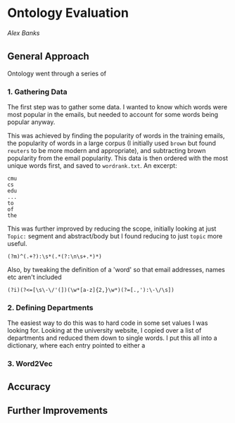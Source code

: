 # Ontology Evaluation
###### Alex Banks

## General Approach
Ontology went through a series of 

### 1. Gathering Data
The first step was to gather some data.
I wanted to know which words were most popular in the emails,
but needed to account for some words being popular anyway.

This was achieved by finding the popularity of words in the training emails,
the popularity of words in a large corpus 
(I initially used `brown` but found `reuters` to be more modern and appropriate),
and subtracting brown popularity from the email popularity.
This data is then ordered with the most unique words first,
and saved to `wordrank.txt`.
An excerpt:
```
cmu
cs
edu
...
to
of
the
```
This was further improved by reducing the scope, 
initially looking at just `Topic:` segment and abstract/body but I found reducing to just `topic` more useful.
```regexp
(?m)^(.+?):\s*(.*(?:\n\s+.*)*)
```

Also, by tweaking the definition of a 'word' so that email addresses, names etc aren't included
```regexp
(?i)(?<=[\s\-\/'(])(\w*[a-z]{2,}\w*)(?=[.,'):\-\/\s])
``` 

### 2. Defining Departments
The easiest way to do this was to hard code in some set values I was looking for.
Looking at the university website, I copied over a list of departments and reduced them down to single words.
I put this all into a dictionary, where each entry pointed to either a 

### 3. Word2Vec

## Accuracy


## Further Improvements